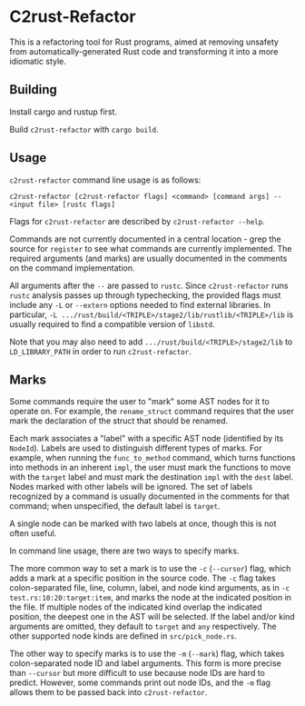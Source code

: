 # C2rust-Refactor

This is a refactoring tool for Rust programs, aimed at removing unsafety from
automatically-generated Rust code and transforming it into a more idiomatic
style.


## Building

Install cargo and rustup first.

Build `c2rust-refactor` with `cargo build`.


## Usage

`c2rust-refactor` command line usage is as follows:

    c2rust-refactor [c2rust-refactor flags] <command> [command args] -- <input file> [rustc flags]

Flags for `c2rust-refactor` are described by `c2rust-refactor --help`.

Commands are not currently documented in a central location - grep the source
for `register` to see what commands are currently implemented.  The required
arguments (and marks) are usually documented in the comments on the command
implementation.

All arguments after the `--` are passed to `rustc`.  Since `c2rust-refactor` runs
`rustc` analysis passes up through typechecking, the provided flags must
include any `-L` or `--extern` options needed to find external libraries.  In
particular, `-L .../rust/build/<TRIPLE>/stage2/lib/rustlib/<TRIPLE>/lib` is
usually required to find a compatible version of `libstd`.

Note that you may also need to add `.../rust/build/<TRIPLE>/stage2/lib` to
`LD_LIBRARY_PATH` in order to run `c2rust-refactor`.


## Marks

Some commands require the user to "mark" some AST nodes for it to operate on.
For example, the `rename_struct` command requires that the user mark the
declaration of the struct that should be renamed.

Each mark associates a "label" with a specific AST node (identified by its
`NodeId`).  Labels are used to distinguish different types of marks.  For
example, when running the `func_to_method` command, which turns functions into
methods in an inherent `impl`, the user must mark the functions to move with
the `target` label and must mark the destination `impl` with the `dest` label.
Nodes marked with other labels will be ignored.  The set of labels recognized
by a command is usually documented in the comments for that command; when
unspecified, the default label is `target`.

A single node can be marked with two labels at once, though this is not often
useful.

In command line usage, there are two ways to specify marks.

The more common way to set a mark is to use the `-c` (`--cursor`) flag, which
adds a mark at a specific position in the source code.  The `-c` flag takes
colon-separated file, line, column, label, and node kind arguments, as in `-c
test.rs:10:20:target:item`, and marks the node at the indicated position in the
file.  If multiple nodes of the indicated kind overlap the indicated position,
the deepest one in the AST will be selected.  If the label and/or kind
arguments are omitted, they default to `target` and `any` respectively.  The
other supported node kinds are defined in `src/pick_node.rs`.

The other way to specify marks is to use the `-m` (`--mark`) flag, which takes
colon-separated node ID and label arguments.  This form is more precise than
`--cursor` but more difficult to use because node IDs are hard to predict.
However, some commands print out node IDs, and the `-m` flag allows them to be
passed back into `c2rust-refactor`.


